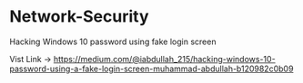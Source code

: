 # Network-Security
Hacking Windows 10 password using fake login screen

Vist Link -> https://medium.com/@iabdullah_215/hacking-windows-10-password-using-a-fake-login-screen-muhammad-abdullah-b120982c0b09
